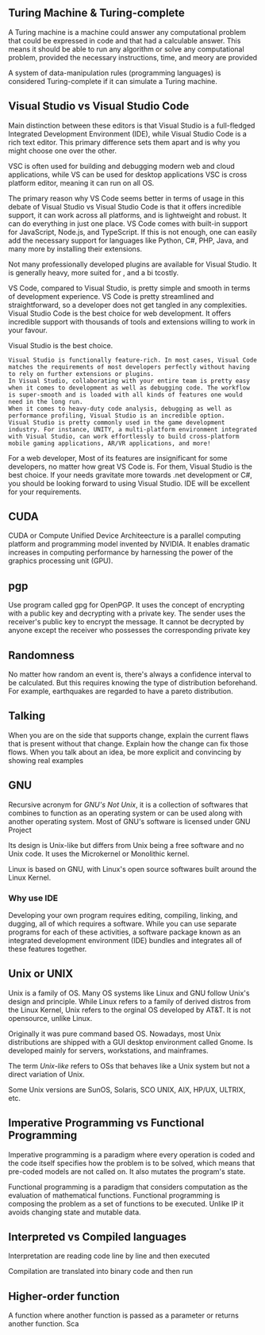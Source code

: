 ## Turing Machine & Turing-complete
A Turing machine is a machine could answer any computational problem that could be expressed in code and that had a calculable answer. This means it should be able to run any algorithm or solve any computational problem, provided the necessary instructions, time, and meory are provided

A system of data-manipulation rules (programming languages) is considered Turing-complete if it can simulate a Turing machine. 

## Visual Studio vs Visual Studio Code
Main distinction between these editors is that Visual Studio is a full-fledged Integrated Development Environment (IDE), while Visual Studio Code is a rich text editor. This primary difference sets them apart and is why you might choose one over the other. 

VSC is often used for building and debugging modern web and cloud applications, while VS can be used for desktop applications
VSC is cross platform editor, meaning it can run on all OS.

The primary reason why VS Code seems better in terms of usage in this debate of Visual Studio vs Visual Studio Code is that it offers incredible support, it can work across all platforms, and is lightweight and robust. It can do everything in just one place. VS Code comes with built-in support for JavaScript, Node.js, and TypeScript. If this is not enough, one can easily add the necessary support for languages like Python, C#, PHP, Java, and many more by installing their extensions.

Not many professionally developed plugins are available for Visual Studio. It is generally heavy, more suited for , and a bi tcostly.

VS Code, compared to Visual Studio, is pretty simple and smooth in terms of development experience. VS Code is pretty streamlined and straightforward, so a developer does not get tangled in any complexities.
Visual Studio Code is the best choice for web development. It offers incredible support with thousands of tools and extensions willing to work in your favour.

 Visual Studio is the best choice.

    Visual Studio is functionally feature-rich. In most cases, Visual Code matches the requirements of most developers perfectly without having to rely on further extensions or plugins.
    In Visual Studio, collaborating with your entire team is pretty easy when it comes to development as well as debugging code. The workflow is super-smooth and is loaded with all kinds of features one would need in the long run.
    When it comes to heavy-duty code analysis, debugging as well as performance profiling, Visual Studio is an incredible option.
    Visual Studio is pretty commonly used in the game development industry. For instance, UNITY, a multi-platform environment integrated with Visual Studio, can work effortlessly to build cross-platform mobile gaming applications, AR/VR applications, and more!

For a web developer, Most of its features are insignificant for some developers, no matter how great VS Code is. For them, Visual Studio is the best choice.  If your needs gravitate more towards .net development or C#, you should be looking forward to using Visual Studio. IDE will be excellent for your requirements.


## CUDA 
CUDA or Compute Unified Device Architeecture is a parallel computing platform and programming model invented by NVIDIA. It enables dramatic increases in computing performance by harnessing the power of the graphics processing unit (GPU).

## pgp
Use program called gpg for OpenPGP. It uses the concept of encrypting with a public key and decrypting with a private key. The sender uses the receiver's public key to encrypt the message. It cannot be decrypted by anyone except the receiver who possesses the corresponding private key

## Randomness
No matter how random an event is, there's always a confidence interval to be calculated. But this requires knowing the type of distribution beforehand. For example, earthquakes are regarded to have a pareto distribution.

## Talking
When you are on the side that supports change, explain the current flaws that is present without that change. Explain how the change can fix those flows. When you talk about an idea, be more explicit and convincing by showing real examples

## GNU
Recursive acronym for *GNU's Not Unix*, it is a collection of softwares that combines to function as an operating system or can be used along with another operating system. Most of GNU's software is licensed under GNU Project

Its design is Unix-like but differs from Unix being a free software and no Unix code. It uses the Microkernel or Monolithic kernel. 

Linux is based on GNU, with Linux's open source softwares built around the Linux Kernel. 

### Why use IDE
Developing your own program requires editing, compiling, linking, and dugging, all of which requires a software. While you can use separate programs for each of these activities, a software package known as an integrated development environment (IDE) bundles and integrates all of these features together.

## Unix or UNIX
Unix is a family of OS. Many OS systems like Linux and GNU follow Unix's design and principle. While Linux refers to a family of derived distros from the Linux Kernel, Unix refers to the orginal OS developed by AT&T. It is not opensource, unlike Linux.

Originally it was pure command based OS. Nowadays, most Unix distributions are shipped with a GUI desktop environment called Gnome. Is developed mainly for servers, workstations, and mainframes. 

The term *Unix-like* refers to OSs that behaves like a Unix system but not a direct variation of Unix.
 
Some Unix versions are SunOS, Solaris, SCO UNIX, AIX, HP/UX, ULTRIX, etc.

## Imperative Programming vs Functional Programming
Imperative programming is a paradigm where every operation is coded and the code itself specifies how the problem is to be solved, which means that pre-coded models are not called on.
It also mutates the program's state.

Functional programming is a paradigm that considers computation as the evaluation of mathematical functions. Functional programming is composing the problem as a set of functions to be executed. Unlike IP it avoids changing state and mutable data.

## Interpreted vs Compiled languages
Interpretation are reading code line by line and then executed


Compilation are translated into binary code and then run

## Higher-order function
A function where another function is passed as a parameter or returns another function. Sca 